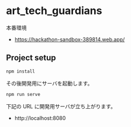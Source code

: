# art_tech_guardians

本番環境

- https://hackathon-sandbox-389814.web.app/

## Project setup

```sh
npm install
```

その後開発用にサーバを起動します。

```sh
npm run serve
```

下記の URL に開発用サーバが立ち上がります。

- http://localhost:8080
